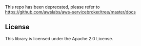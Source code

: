 This repo has been deprecated, please refer to https://github.com/awslabs/aws-servicebroker/tree/master/docs

## License

This library is licensed under the Apache 2.0 License. 
